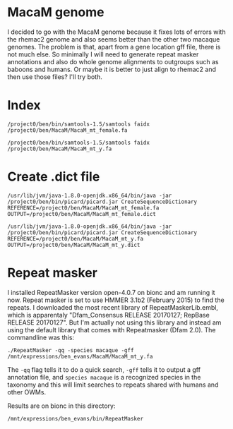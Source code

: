 # MacaM genome

I decided to go with the MacaM genome because it fixes lots of errors with the rhemac2 genome and also seems better than the other two macaque genomes.  The problem is that, apart from a gene location gff file, there is not much else.  So minimally I will need to generate repeat masker annotations and also do whole genome alignments to outgroups such as baboons and humans.  Or maybe it is better to just align to rhemac2 and then use those files?  I'll try both.

# Index

```
/project0/ben/bin/samtools-1.5/samtools faidx /project0/ben/MacaM/MacaM_mt_female.fa
```
```
/project0/ben/bin/samtools-1.5/samtools faidx /project0/ben/MacaM/MacaM_mt_y.fa
```

# Create .dict file

```
/usr/lib/jvm/java-1.8.0-openjdk.x86_64/bin/java -jar /project0/ben/bin/picard/picard.jar CreateSequenceDictionary REFERENCE=/project0/ben/MacaM/MacaM_mt_female.fa OUTPUT=/project0/ben/MacaM/MacaM_mt_female.dict
```
```
/usr/lib/jvm/java-1.8.0-openjdk.x86_64/bin/java -jar /project0/ben/bin/picard/picard.jar CreateSequenceDictionary REFERENCE=/project0/ben/MacaM/MacaM_mt_y.fa OUTPUT=/project0/ben/MacaM/MacaM_mt_y.dict
```

# Repeat masker

I installed RepeatMasker version open-4.0.7 on bionc and am running it now.  Repeat masker is set to use HMMER 3.1b2 (February 2015) to find the repeats.  I downloaded the most recent library of RepeatMaskerLib.embl, which is apparentaly "Dfam_Consensus RELEASE 20170127;   RepBase RELEASE 20170127".  But I'm actually not using this library and instead am using the default library that comes with Repeatmasker (Dfam 2.0).  The commandline was this:

```
./RepeatMasker -qq -species macaque -gff /mnt/expressions/ben_evans/MacaM/MacaM_mt_y.fa
```

The `-qq` flag tells it to do a quick search, `-gff` tells it to output a gff annotation file, and `species macaque` is a recognized species in the taxonomy and this will limit searches to repeats shared with humans and other OWMs.

Results are on bionc in this directory:
```
/mnt/expressions/ben_evans/bin/RepeatMasker
```

